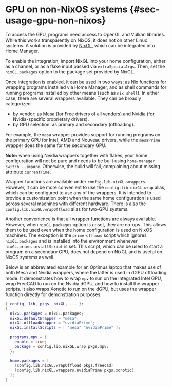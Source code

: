 # GPU on non-NixOS systems {#sec-usage-gpu-non-nixos}

To access the GPU, programs need access to OpenGL and Vulkan libraries. While
this works transparently on NixOS, it does not on other Linux systems. A
solution is provided by [NixGL](https://github.com/nix-community/nixGL), which
can be integrated into Home Manager.

To enable the integration, import NixGL into your home configuration, either as
a channel, or as a flake input passed via `extraSpecialArgs`. Then, set the
`nixGL.packages` option to the package set provided by NixGL.

Once integration is enabled, it can be used in two ways: as Nix functions for
wrapping programs installed via Home Manager, and as shell commands for running
programs installed by other means (such as `nix shell`). In either case, there
are several wrappers available. They can be broadly categorized

- by vendor: as Mesa (for Free drivers of all vendors) and Nvidia (for
  Nvidia-specific proprietary drivers).
- by GPU selection: as primary and secondary (offloading).

For example, the `mesa` wrapper provides support for running programs on the
primary GPU for Intel, AMD and Nouveau drivers, while the `mesaPrime` wrapper
does the same for the secondary GPU.

**Note:** when using Nvidia wrappers together with flakes, your home
configuration will not be pure and needs to be built using `home-manager switch
--impure`. Otherwise, the build will fail, complaining about missing attribute
`currentTime`.

Wrapper functions are available under `config.lib.nixGL.wrappers`. However, it
can be more convenient to use the `config.lib.nixGL.wrap` alias, which can be
configured to use any of the wrappers. It is intended to provide a customization
point when the same home configuration is used across several machines with
different hardware. There is also the `config.lib.nixGL.wrapOffload` alias for
two-GPU systems.

Another convenience is that all wrapper functions are always available. However,
when `nixGL.packages` option is unset, they are no-ops. This allows them to be
used even when the home configuration is used on NixOS machines. The exception
is the `prime-offload` script which ignores `nixGL.packages` and is installed
into the environment whenever `nixGL.prime.installScript` is set. This script,
which can be used to start a program on a secondary GPU, does not depend on
NixGL and is useful on NixOS systems as well.

Below is an abbreviated example for an Optimus laptop that makes use of both
Mesa and Nvidia wrappers, where the latter is used in dGPU offloading mode. It
demonstrates how to wrap `mpv` to run on the integrated Intel GPU, wrap FreeCAD
to run on the Nvidia dGPU, and how to install the wrapper scripts. It also wraps
Xonotic to run on the dGPU, but uses the wrapper function directly for
demonstration purposes.

```nix
{ config, lib, pkgs, nixGL, ... }:
{
  nixGL.packages = nixGL.packages;
  nixGL.defaultWrapper = "mesa";
  nixGL.offloadWrapper = "nvidiaPrime";
  nixGL.installScripts = [ "mesa" "nvidiaPrime" ];

  programs.mpv = {
    enable = true;
    package = config.lib.nixGL.wrap pkgs.mpv;
  };

  home.packages = [
    (config.lib.nixGL.wrapOffload pkgs.freecad)
    (config.lib.nixGL.wrappers.nvidiaPrime pkgs.xonotic)
  ];
}
```
